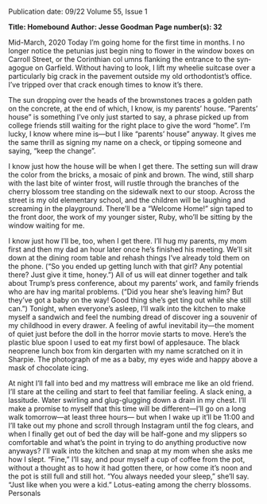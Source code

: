 Publication date: 09/22
Volume 55, Issue 1

**Title: Homebound**
**Author: Jesse Goodman**
**Page number(s): 32**

Mid-March, 2020
Today I’m going home for the 
first time in months. I no longer 
notice the petunias just begin­
ning to flower in the window boxes on 
Carroll Street, or the Corinthian col­
umns flanking the entrance to the syn­
agogue on Garfield. Without having to 
look, I lift my wheelie suitcase over a 
particularly big crack in the pavement 
outside my old orthodontist’s office. 
I’ve tripped over that crack enough 
times to know it’s there.


The sun dropping over the heads 
of the brownstones traces a golden 
path on the concrete, at the end of 
which, I know, is my parents’ house. 
“Parents’ house” is something I’ve only 
just started to say, a phrase picked up 
from college friends still waiting for the 
right place to give the word “home”. I’m 
lucky, I know where mine is—but I like 
“parents’ house” anyway. It gives me 
the same thrill as signing my name on a 
check, or tipping someone and saying, 
“keep the change”.


I know just how the house will 
be when I get there. The setting sun 
will draw the color from the bricks, a 
mosaic of pink and brown. The wind, 
still sharp with the last bite of winter 
frost, will rustle through the branches 
of the cherry blossom tree standing on 
the sidewalk next to our stoop. Across 
the street is my old elementary school, 
and the children will be laughing and 
screaming in the playground. There’ll 
be a “Welcome Home!” sign taped to 
the front door, the work of my younger 
sister, Ruby, who’ll be sitting by the 
window waiting for me. 


I know just how I’ll be, too, when I 
get there. I’ll hug my parents, my mom 
first and then my dad an hour later once 
he’s finished his meeting. We’ll sit down 
at the dining room table and rehash 
things I’ve already told them on the 
phone. (“So you ended up getting lunch 
with that girl? Any potential there? Just 
give it time, honey.”) All of us will eat 
dinner together and talk about Trump’s 
press conference, about my parents’ 
work, and family friends who are hav­
ing marital problems. (“Did you hear 
she’s leaving him? But they’ve got a 
baby on the way! Good thing she’s get­
ting out while she still can.”) Tonight, 
when everyone’s asleep, I’ll walk into 
the kitchen to make myself a sandwich 
and feel the numbing dread of discover­
ing a souvenir of my childhood in every 
drawer. A feeling of awful inevitabil­
ity—the moment of quiet just before 
the doll in the horror movie starts to 
move. Here’s the plastic blue spoon I 
used to eat my first bowl of applesauce. 
The black neoprene lunch box from kin­
dergarten with my name scratched on it 
in Sharpie. The photograph of me as a 
baby, my eyes wide and happy above a 
mask of chocolate icing. 


At night I’ll fall into bed and my 
mattress will embrace me like an old 
friend. I’ll stare at the ceiling and start 
to feel that familiar feeling. A slack­
ening, a lassitude. Water swirling and 
glug-glugging down a drain in my chest. 
I’ll make a promise to myself that this 
time will be different—I’ll go on a long 
walk tomorrow—at least three hours—
but when I wake up it’ll be 11:00 and 
I’ll take out my phone and scroll 
through Instagram until the fog clears, 
and when I finally get out of bed the 
day will be half-gone and my slippers 
so comfortable and what’s the point in 
trying to do anything productive now 
anyways? I’ll walk into the kitchen and 
snap at my mom when she asks me how 
I slept. “Fine,” I’ll say, and pour myself 
a cup of coffee from the pot, without a 
thought as to how it had gotten there, 
or how come it’s noon and the pot is 
still full and still hot. “You always 
needed your sleep,” she’ll say. “Just like 
when you were a kid.”
Lotus-eating among the cherry blossoms.
Personals